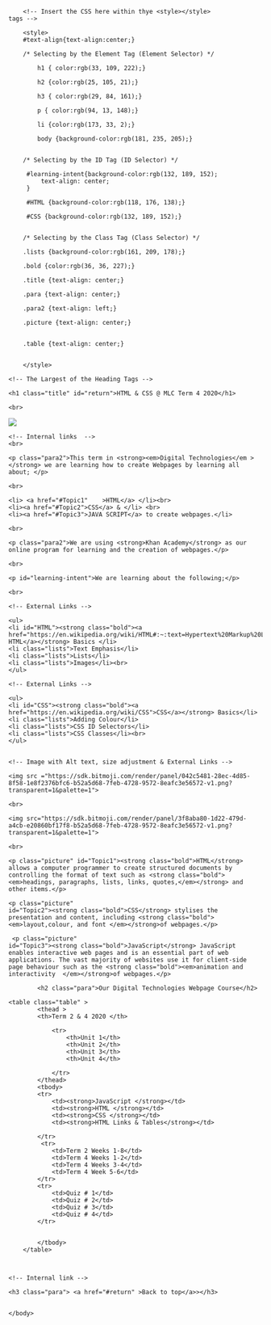 <!DOCTYPE html>
<html>
    <head>
        <meta charset="utf-8">
        <title>Year 8 HTML & CSS Units 1-3</title>
        
        <!-- Insert the CSS here within thye <style></style>            tags -->
        
        <style>
        #text-align{text-align:center;}
        
        /* Selecting by the Element Tag (Element Selector) */ 
         
            h1 { color:rgb(33, 109, 222);}
            
            h2 {color:rgb(25, 105, 21);}
            
            h3 { color:rgb(29, 84, 161);}
            
            p { color:rgb(94, 13, 148);}
            
            li {color:rgb(173, 33, 2);}
            
            body {background-color:rgb(181, 235, 205);}
            
            
        /* Selecting by the ID Tag (ID Selector) */ 
       
         #learning-intent{background-color:rgb(132, 189, 152);
             text-align: center;
         }
         
         #HTML {background-color:rgb(118, 176, 138);}  
         
         #CSS {background-color:rgb(132, 189, 152);} 
         

        /* Selecting by the Class Tag (Class Selector) */ 
        
        .lists {background-color:rgb(161, 209, 178);}
        
        .bold {color:rgb(36, 36, 227);}
        
        .title {text-align: center;}
        
        .para {text-align: center;}
        
        .para2 {text-align: left;}
        
        .picture {text-align: center;}
        
        
        .table {text-align: center;}
         
            
        </style>
        
</head>
    <body>
    
    <!-- The Largest of the Heading Tags -->
    
    <h1 class="title" id="return">HTML & CSS @ MLC Term 4 2020</h1> 
    
    <br>
    
   <img src="https://sdk.bitmoji.com/render/panel/150136d0-bf26-4d28-bdd1-a7a5552b771e-b52a5d68-7feb-4728-9572-8eafc3e56572-v1.png?transparent=1&palette=1">
   
   <br>
    
    <!-- Internal links  -->
    <br>
    
    <p class="para2">This term in <strong><em>Digital Technologies</em ></strong> we are learning how to create Webpages by learning all about; </p>
    
    <br>
    
    <li> <a href="#Topic1"    >HTML</a> </li><br>
    <li><a href="#Topic2">CSS</a> & </li> <br> 
    <li><a href="#Topic3">JAVA SCRIPT</a> to create webpages.</li>
    
    <br>
     
    <p class="para2">We are using <strong>Khan Academy</strong> as our online program for learning and the creation of webpages.</p>
    
    <br>
     
    <p id="learning-intent">We are learning about the following;</p>
    
    <br>
      
    <!-- External Links -->
      
    <ul>    
    <li id="HTML"><strong class="bold"><a href="https://en.wikipedia.org/wiki/HTML#:~:text=Hypertext%20Markup%20Language%20(HTML)%20is,scripting%20languages%20such%20as%20JavaScript."> HTML</a></strong> Basics </li>
    <li class="lists">Text Emphasis</li>
    <li class="lists">Lists</li>
    <li class="lists">Images</li><br>
    </ul>

    <!-- External Links -->

    <ul>
    <li id="CSS"><strong class="bold"><a href="https://en.wikipedia.org/wiki/CSS">CSS</a></strong> Basics</li>
    <li class="lists">Adding Colour</li>
    <li class="lists">CSS ID Selectors</li>
    <li class="lists">CSS Classes</li><br>
    </ul>
    

    <!-- Image with Alt text, size adjustment & External Links -->
    
    <img src ="https://sdk.bitmoji.com/render/panel/042c5481-28ec-4d85-8f58-1e8f2376bfc6-b52a5d68-7feb-4728-9572-8eafc3e56572-v1.png?transparent=1&palette=1">
    
    <br>
    
    <img src="https://sdk.bitmoji.com/render/panel/3f8aba80-1d22-479d-a4cb-e20860bf17f8-b52a5d68-7feb-4728-9572-8eafc3e56572-v1.png?transparent=1&palette=1">
    
    <br>

    <p class="picture" id="Topic1"><strong class="bold">HTML</strong> allows a computer programmer to create structured documents by controlling the format of text such as <strong class="bold"><em>headings, paragraphs, lists, links, quotes,</em></strong> and other items.</p>

    <p class="picture"
    id="Topic2"><strong class="bold">CSS</strong> stylises the presentation and content, including <strong class="bold"><em>layout,colour, and font </em></strong>of webpages.</p>
    
     <p class="picture"
    id="Topic3"><strong class="bold">JavaScript</strong> JavaScript enables interactive web pages and is an essential part of web applications. The vast majority of websites use it for client-side page behaviour such as the <strong class="bold"><em>animation and interactivity  </em></strong>of webpages.</p>
    
            <h2 class="para">Our Digital Technologies Webpage Course</h2>

    <table class="table" >
            <thead >
            <th>Term 2 & 4 2020 </th>
          
                <tr>
                    <th>Unit 1</th>
                    <th>Unit 2</th>
                    <th>Unit 3</th>
                    <th>Unit 4</th>
                    
                </tr>
            </thead>
            <tbody>
            <tr>
                <td><strong>JavaScript </strong></td>
                <td><strong>HTML </strong></td>
                <td><strong>CSS </strong></td>
                <td><strong>HTML Links & Tables</strong></td>
                
            </tr>
             <tr>
                <td>Term 2 Weeks 1-8</td>
                <td>Term 4 Weeks 1-2</td>
                <td>Term 4 Weeks 3-4</td>
                <td>Term 4 Week 5-6</td>
            </tr>
            <tr>
                <td>Quiz # 1</td>
                <td>Quiz # 2</td>
                <td>Quiz # 3</td>
                <td>Quiz # 4</td>
            </tr>
                
                
            </tbody>
        </table>
    
    

    <!-- Internal link -->
    
    <h3 class="para"> <a href="#return" >Back to top</a>></h3>


    </body>
</html>
